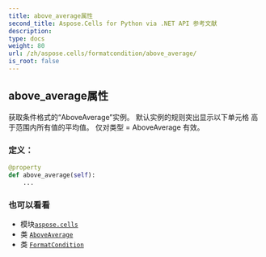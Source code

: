 ```yaml
---
title: above_average属性
second_title: Aspose.Cells for Python via .NET API 参考文献
description:
type: docs
weight: 80
url: /zh/aspose.cells/formatcondition/above_average/
is_root: false
---
```

## above_average属性

获取条件格式的“AboveAverage”实例。
默认实例的规则突出显示以下单元格
高于范围内所有值的平均值。
仅对类型 = AboveAverage 有效。
### 定义：
```python
@property
def above_average(self):
    ...
```

### 也可以看看
* 模块[`aspose.cells`](../../)
* 类 [`AboveAverage`](/cells/python-net/zh/aspose.cells/aboveaverage)
* 类 [`FormatCondition`](/cells/python-net/zh/aspose.cells/formatcondition)
